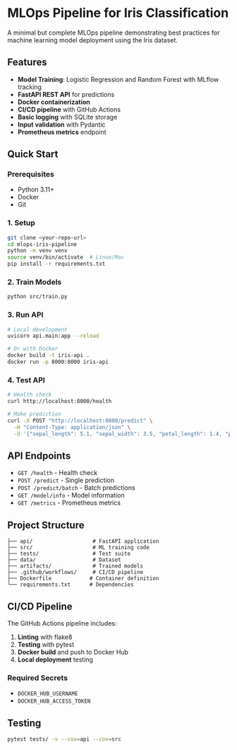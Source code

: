 # MLOps Pipeline for Iris Classification

A minimal but complete MLOps pipeline demonstrating best practices for machine learning model deployment using the Iris dataset.

## Features

- **Model Training**: Logistic Regression and Random Forest with MLflow tracking
- **FastAPI REST API** for predictions
- **Docker containerization**
- **CI/CD pipeline** with GitHub Actions
- **Basic logging** with SQLite storage
- **Input validation** with Pydantic
- **Prometheus metrics** endpoint

## Quick Start

### Prerequisites
- Python 3.11+
- Docker
- Git

### 1. Setup
```bash
git clone <your-repo-url>
cd mlops-iris-pipeline
python -m venv venv
source venv/bin/activate  # Linux/Mac
pip install -r requirements.txt
```

### 2. Train Models
```bash
python src/train.py
```

### 3. Run API
```bash
# Local development
uvicorn api.main:app --reload

# Or with Docker
docker build -t iris-api .
docker run -p 8000:8000 iris-api
```

### 4. Test API
```bash
# Health check
curl http://localhost:8000/health

# Make prediction
curl -X POST "http://localhost:8000/predict" \
  -H "Content-Type: application/json" \
  -d '{"sepal_length": 5.1, "sepal_width": 3.5, "petal_length": 1.4, "petal_width": 0.2}'
```

## API Endpoints

- `GET /health` - Health check
- `POST /predict` - Single prediction
- `POST /predict/batch` - Batch predictions
- `GET /model/info` - Model information
- `GET /metrics` - Prometheus metrics

## Project Structure

```
├── api/                   # FastAPI application
├── src/                   # ML training code
├── tests/                 # Test suite
├── data/                  # Dataset
├── artifacts/             # Trained models
├── .github/workflows/     # CI/CD pipeline
├── Dockerfile            # Container definition
└── requirements.txt      # Dependencies
```

## CI/CD Pipeline

The GitHub Actions pipeline includes:
1. **Linting** with flake8
2. **Testing** with pytest
3. **Docker build** and push to Docker Hub
4. **Local deployment** testing

### Required Secrets
- `DOCKER_HUB_USERNAME`
- `DOCKER_HUB_ACCESS_TOKEN`

## Testing

```bash
pytest tests/ -v --cov=api --cov=src
```